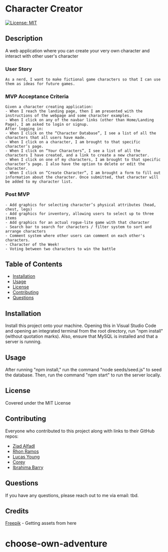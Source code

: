 
  <!-- Remove comments after generation as they are to be used as a guide to help get started-->
  # Character Creator
<!-- ## Ibrahima has access
## Rhon has access
## Ziad has access
## Lucas has access
## Corey has access -->
  [![License: MIT](https://img.shields.io/badge/License-MIT-yellow.svg)](https://opensource.org/licenses/MIT)

  ## Description
  A web application where you can create your very own character and interact with other user's character

  ### User Story
    As a nerd, I want to make fictional game characters so that I can use them as ideas for future games.

  ### MVP Acceptance Criteria
    Given a character creating application:
    - When I reach the landing page, then I am presented with the instructions of the webpage and some character examples.
    - When I click on any of the navbar links (other than Home/Landing Page), I am asked to login or signup.
    After logging in:
    - When I click on the “Character Database”, I see a list of all the characters that all users have made.
    - When I click on a character, I am brought to that specific character’s page.
    - When I click on “Your Characters”, I see a list of all the characters I have created, and a link to create a new character.
    - When I click on one of my characters, I am brought to that specific character’s page. I also have the option to delete or edit the character.
    - When I click on “Create Character”, I am brought a form to fill out information about the character. Once submitted, that character will be added to my character list.

  ### Post MVP
    - Add graphics for selecting character’s physical attributes (head, chest, legs)
    - Add graphics for inventory, allowing users to select up to three items
    - Add graphics for an actual rogue-lite game with that character
    - Search bar to search for characters / filter system to sort and arrange characters
    - Comment system where other users can comment on each other's characters.
    - Character of the Week!
    - Voting between two characters to win the battle

  <!-- Provide a short description explaining the what, why, and how of your project. Use the following questions as a guide:

  - What was your motivation?
  - Why did you build this project?
  - What problem did it solve?
  - What did you learn? -->

  ## Table of Contents

  <!-- Add a table of contents to make it easy for users to find what they need -->
  - [Installation](#installation)
  - [Usage](#usage)
  - [License](#license)
  - [Contributing](#contributing)
  - [Questions](#questions)

  <!-- - [Tests](#tests) -->


  ## Installation
  Install this project onto your machine. Opening this in Visual Studio Code and opening an integrated terminal from the root directory, run "npm install" (without quotation marks). Also, ensure that MySQL is installed and that a server is running.

  <!-- What are they steps required to install your project? Provide a step-by-step description of how to get the development environment running. -->

  ## Usage
  After running "npm install," run the command "node seeds/seed.js" to seed the database. Then, run the command "npm start" to run the server locally.

  <!-- Provide instructions and examples for use. Include screenshots as needed.

  To add a screenshot, create an "assets/images" folder in your repository and upload your screenshot to it. Then, using relative filepath, add it to your README using the following syntax:

  "md
  ![alt text](assets/images/screenshot.png)
  " -->
  ## License
  Covered under the MIT License


  <!-- The next section of a high-quality README file is the license. This lets other developer know what they can and cannot do with your project. If you need help choosing a license, refer to [https://choosealicense.com/](https://choosealicence.com/). -->


  ## Contributing
  Everyone who contributed to this project along with links to their GitHub repos:
  - [Ziad Alfadl](https://github.com/Z-Alfadl)
  - [Rhon Ramos](https://github.com/rhonvyramos)
  - [Lucas Young](https://github.com/uwlryoung)
  - [Corey](https://github.com/Coreyish)
  - [Ibrahima Barry](https://github.com/iab-19)

  <!-- If you would like other developers to contribute to your project, you can include guidelines
  for how they can do so. The Contributor Covenant(https://www.contributor-covenant.org/) is an
  industry standard, but you can always write your own.-->

  <!-- ## Tests
  tbd -->

  <!-- Go the extra mile and write tests for your application. Then provide examples on how to run them here. -->

  ## Questions
  <!-- A link to my [GitHub Profile](https://www.github.com/tbd) -->

  If you have any questions, please reach out to me via email: tbd.

  ## Credits
  [Freepik](https://www.freepik.com/) - Getting assets from here
# choose-own-adventure
